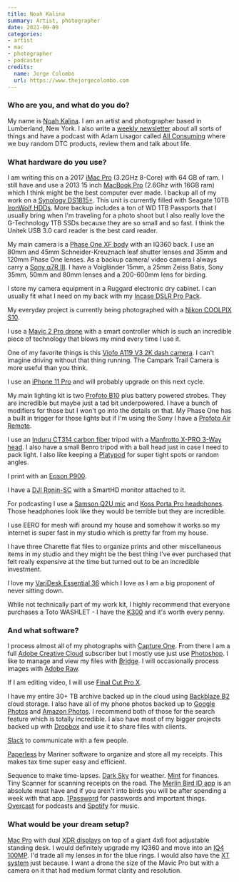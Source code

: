 ```yaml
---
title: Noah Kalina
summary: Artist, photographer
date: 2021-09-09
categories:
- artist
- mac
- photographer
- podcaster
credits:
  name: Jorge Colombo
  url: https://www.thejorgecolombo.com
---
```


### Who are you, and what do you do?

My name is [Noah Kalina](http://www.noahkalina.com/ "Noah's website."). I am an artist and photographer based in Lumberland, New York. I also write a [weekly newsletter](http://www.noahkalina.com/newsletter-archive "Noah's newsletter archive.") about all sorts of things and have a podcast with Adam Lisagor called [All Consuming](https://allconsuming.show "A podcast of direct to consumer product reviews.") where we buy random DTC products, review them and talk about life.

### What hardware do you use?

I am writing this on a 2017 [iMac Pro][imac-pro] (3.2GHz 8-Core) with 64 GB of ram. I still have and use a 2013 15 inch [MacBook Pro][macbook-pro] (2.6Ghz with 16GB ram) which I think might be the best computer ever made. I backup all of my work on a [Synology DS1815+][ds1818-plus]. This unit is currently filled with Seagate 10TB [IronWolf HDDs][ironwolf]. More backup includes a ton of WD 1TB Passports that I usually bring when I'm traveling for a photo shoot but I also really love the G-Technology 1TB SSDs because they are so small and so fast. I think the Unitek USB 3.0 card reader is the best card reader. 

My main camera is a [Phase One XF body][xf] with an IQ360 back. I use an 80mm and 45mm Schneider-Kreuznach leaf shutter lenses and 35mm and 120mm Phase One lenses. As a backup camera/ video camera I always carry a [Sony α7R III][a7r-iii]. I have a Voigländer 15mm, a 25mm Zeiss Batis, Sony 35mm, 50mm and 80mm lenses and a 200-600mm lens for birding.

I store my camera equipment in a Ruggard electronic dry cabinet. I can usually fit what I need on my back with my [Incase DSLR Pro Pack][dslr-pro-pack].

My everyday project is currently being photographed with a [Nikon COOLPIX S10][coolpix-s10]. 

I use a [Mavic 2 Pro drone][mavic-2-pro] with a smart controller which is such an incredible piece of technology that blows my mind every time I use it. 

One of my favorite things is this [Viofo A119 V3 2K dash camera][a119-v3]. I can't imagine driving without that thing running. The Campark Trail Camera is more useful than you think. 

I use an [iPhone 11 Pro][iphone-11-pro] and will probably upgrade on this next cycle. 

My main lighting kit is two [Profoto B10][b10] plus battery powered strobes. They are incredible but maybe just a tad bit underpowered. I have a bunch of modifiers for those but I won't go into the details on that. My Phase One has a built in trigger for those lights but if I'm using the Sony I have a [Profoto Air Remote][air-remote].

I use an [Induru CT314 carbon fiber][ct314] tripod with a [Manfrotto X-PRO 3-Way head][x-pro-3-way]. I also have a small Benro tripod with a ball head just in case I need to pack light. I also like keeping a [Platypod][max.3] for super tight spots or random angles. 

I print with an [Epson P900][surecolor-p900]. 

I have a [DJI Ronin-SC][ronin-sc] with a SmartHD monitor attached to it. 

For podcasting I use a [Samson Q2U mic][q2u] and [Koss Porta Pro headphones][porta-pro]. Those headphones look like they would be terrible but they are incredible. 

I use EERO for mesh wifi around my house and somehow it works so my internet is super fast in my studio which is pretty far from my house. 

I have three Charette flat files to organize prints and other miscellaneous items in my studio and they might be the best thing I've ever purchased that felt really expensive at the time but turned out to be an incredible investment. 

I love my [VariDesk Essential 36][varidesk-essential-36] which I love as I am a big proponent of never sitting down. 

While not technically part of my work kit, I highly recommend that everyone purchases a Toto WASHLET - I have the [K300][washlet-k300] and it's worth every penny.

### And what software?

I process almost all of my photographs with [Capture One][capture-one-pro]. From there I am a full [Adobe Creative Cloud][creative-cloud] subscriber but I mostly use just use [Photoshop][]. I like to manage and view my files with [Bridge][]. I will occasionally process images with [Adobe Raw][camera-raw]. 

If I am editing video, I will use [Final Cut Pro X][final-cut-pro-x]. 

I have my entire 30+ TB archive backed up in the cloud using [Backblaze B2][backblaze-b2] cloud storage. I also have all of my phone photos backed up to [Google Photos][google-photos] and [Amazon Photos][amazon-photos]. I recommend both of those for the search feature which is totally incredible. I also have most of my bigger projects backed up with [Dropbox][] and use it to share files with clients.

[Slack][] to communicate with a few people.

[Paperless][] by Mariner software to organize and store all my receipts. This makes tax time super easy and efficient.

Sequence to make time-lapses. [Dark Sky][dark-sky-ios] for weather. [Mint][mint-ios] for finances. Tiny Scanner for scanning receipts on the road. The [Merlin Bird ID app][merlin-bird-id-ios] is an absolute must have and if you aren't into birds you will be after spending a week with that app. [1Password][1password-ios] for passwords and important things. [Overcast][overcast-ios] for podcasts and [Spotify][spotify-ios] for music.

### What would be your dream setup?

[Mac Pro][mac-pro] with dual [XDR displays][pro-display-xdr] on top of a giant 4x6 foot adjustable standing desk. I would definitely upgrade my IQ360 and move into an [IQ4 100MP][iq4-100mp]. I'd trade all my lenses in for the blue rings. I would also have the [XT system][xt] just because. I want a drone the size of the Mavic Pro but with a camera on it that had medium format clarity and resolution.

[1password-ios]: https://apps.apple.com/us/app/1password-password-manager/id568903335 "Password storage software for the iPhone."
[a119-v3]: http://web.archive.org/web/20220522100325/https://viofo.com/en/dash-cam/143-a119-v3-with-gps-2k-25601600p-30fps-quad-hd-car-dash-cam.html "A car dash camera."
[a7r-iii]: http://web.archive.org/web/20230131084649/https://electronics.sony.com/imaging/interchangeable-lens-cameras/full-frame/p/ilce7rm3-b "A 42.4 megapixel camera."
[air-remote]: https://profoto.com/int/products/air-remotes/remotes/air-remote "A remote control for camera lights."
[amazon-photos]: http://web.archive.org/web/20230410145725/https://www.amazon.com/Amazon-Photos/b?node=13234696011 "A photo sharing and backup service."
[b10]: https://profoto.com/us/b10 "A photography light."
[backblaze-b2]: http://web.archive.org/web/20230708162058/https://www.backblaze.com/b2/cloud-storage.html "An online storage service."
[bridge]: https://creative.adobe.com/products/bridge "A shared media manager for Adobe CS products."
[camera-raw]: https://helpx.adobe.com/camera-raw/using/supported-cameras.html "A tool for importing raw images from cameras."
[capture-one-pro]: https://www.captureone.com/en "Photo editing software."
[coolpix-s10]: https://imaging.nikon.com/imaging/lineup/coolpix/s/s10/ "A 6 megapixel camera."
[creative-cloud]: https://www.adobe.com/creativecloud.html "A subscription service for Adobe's creative suite."
[ct314]: http://web.archive.org/web/20211124224616/https://www.adorama.com/indct314.html "A camera tripod."
[dark-sky-ios]: https://support.apple.com:443/en-us/HT213526 "A weather app."
[dropbox]: https://www.dropbox.com/ "Online syncing and storage."
[ds1818-plus]: https://www.synology.com/en-global/support/download/DS1815+ "An 8-bay NAS device."
[dslr-pro-pack]: http://web.archive.org/web/20230706192104/https://goincase.com.au/products/incase-dslr-pro-pack "A camera bag."
[final-cut-pro-x]: https://en.wikipedia.org/wiki/Final_Cut_Pro_X "A nonlinear video editor."
[google-photos]: https://www.google.com/photos/about/ "A photo sharing service."
[imac-pro]: https://en.wikipedia.org/wiki/IMac_Pro "An all-in-one workstation."
[iphone-11-pro]: https://en.wikipedia.org/wiki/IPhone_11_Pro "A 5.8 inch iOS phone."
[iq4-100mp]: https://photography.phaseone.com/xf-camera-system/ "A 101 megapixel digtial back."
[ironwolf]: http://web.archive.org/web/20230813043626/https://www.seagate.com/jp/ja/products/nas-drives/ironwolf-hard-drive/ "Hard drives for NAS devices."
[mac-pro]: https://www.apple.com/mac-pro/ "The Intel-based Mac tower computer."
[macbook-pro]: https://www.apple.com/macbook-pro/ "A laptop."
[mavic-2-pro]: https://www.dji.com/cn/mavic-2 "A drone."
[max.3]: http://web.archive.org/web/20220205212225/https://www.platypod.com/products/max-1 "A mini tripod."
[merlin-bird-id-ios]: https://apps.apple.com/us/app/merlin-bird-id-by-cornell/id773457673 "An app for identifying North American birds."
[mint-ios]: https://apps.apple.com/us/app/mint-com-personal-finance/id300238550 "A personal finance app."
[overcast-ios]: https://apps.apple.com/us/app/overcast-podcast-player/id888422857 "A podcast app."
[paperless]: http://web.archive.org/web/20230606041059/https://marinersoftware.com/product/paperless/ "Software for organising digital receipts and documents."
[photoshop]: https://www.adobe.com/products/photoshop.html "A bitmap image editor."
[porta-pro]: http://web.archive.org/web/20151022133436/http://www.koss.com:80/en/products/headphones/on-ear-headphones/PortaPro__Porta_Pro_On_Ear_Headphone "On-ear headphones."
[pro-display-xdr]: https://www.apple.com/pro-display-xdr/ "A 32 inch professional monitor."
[q2u]: http://web.archive.org/web/20230522194202/https://samsontech.com/samson/products/microphones/usb-microphones/Q2U "A USB microphone."
[ronin-sc]: https://www.dji.com/cn/ronin-sc "A 3-axis camera stabiliser."
[slack]: https://slack.com/intl/ja-jp/ "A collaboration service."
[spotify-ios]: https://apps.apple.com/us/app/spotify/id324684580 "An iOS client for the music service."
[surecolor-p900]: https://epson.com/For-Work/Printers/Large-Format/SureColor-P900-17-Inch-Photo-Printer/p/C11CH37201 "A photo printer."
[varidesk-essential-36]: https://www.vari.com/sit-stand-converter-varidesk-essential-36/DC-EST36.html "A standing desk that sits on top of an existing table."
[washlet-k300]: https://www.totousa.com/washlet-k300 "An electric bidet seat."
[x-pro-3-way]: https://www.manfrotto.com/us-en/collections/heads/x-pro-3-way-head/ "A tripod head."
[xf]: https://photography.phaseone.com/xf-camera-system/ "A medium format camera system."
[xt]: http://web.archive.org/web/20230706192005/https://photography.phaseone.com/order/ "A medium format camera system."
